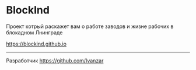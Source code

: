 # BlockInd
Проект котрый раскажет вам о работе заводов и жизне рабочих в блокадном Лнинграде

https://blockind.github.io

--------------------------
Разработчик https://github.com/Ivanzar
